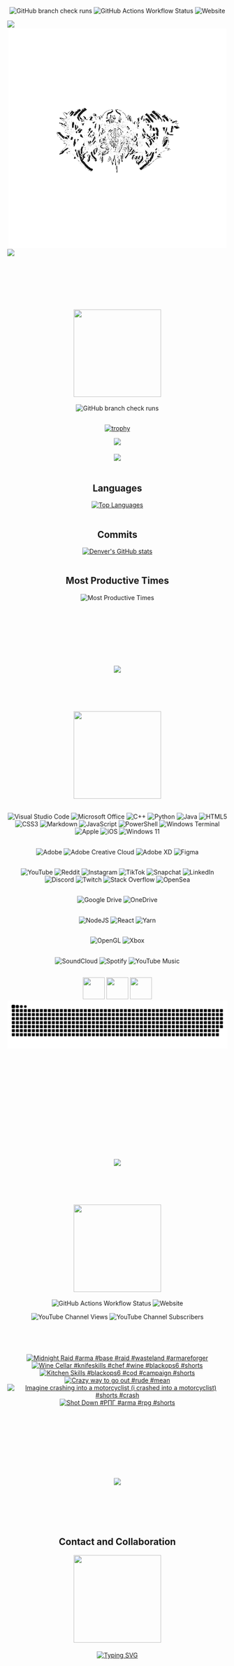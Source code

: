 [COMMENT]: <TITLE*****************************************>

<div align="center">
  
  ![GitHub branch check runs](https://img.shields.io/github/check-runs/denv3rr/denv3rr/main)
  ![GitHub Actions Workflow Status](https://img.shields.io/github/actions/workflow/status/denv3rr/denv3rr/.github%2Fworkflows%2Fyoutube-cards.yml?logoColor=CD201F&label=connections&link=https%3A%2F%2Fyoutube.com%2F%40seperet)
  ![Website](https://img.shields.io/website?url=https%3A%2F%2Fseperet.com)
  
</div>

<img src="https://user-images.githubusercontent.com/74038190/212284100-561aa473-3905-4a80-b561-0d28506553ee.gif">

[COMMENT]: <LOGO*****************************************>
<div align="center">
  <a href="https://seperet.com">
    <img src=https://github.com/denv3rr/denv3rr/blob/main/Seperet_Slam_White.gif/>
  </a>
</div>
<img src="https://user-images.githubusercontent.com/74038190/212284100-561aa473-3905-4a80-b561-0d28506553ee.gif">
<br></br>
<br></br>
<br></br>
<br></br>

[COMMENT]: <STATS*****************************************>
<div align="center">
  <img src="https://github.com/Anmol-Baranwal/Cool-GIFs-For-GitHub/assets/74038190/0b335028-1d3d-4ee5-b5b3-a373d499be7e" width="200" height="200">
  
  ![GitHub branch check runs](https://img.shields.io/github/check-runs/denv3rr/denv3rr/main)


  ##
</div>

<div align="center">
  
  [![trophy](https://github-profile-trophy.vercel.app/?username=denv3rr&column=-1&theme=darkhub&title=-Stars,-PullRequest,-Issues,-Reviews,-Followers)](https://github.com/ryo-ma/github-profile-trophy)
  
 <div align="center">
   <a href="http://seperet.com">
     <img src="https://github-profile-summary-cards.vercel.app/api/cards/profile-details?username=denv3rr&theme=github_dark"/>
     <br></br>
     <img src="https://github-readme-streak-stats.herokuapp.com?user=denv3rr&theme=ambient_gradient&hide_border=false&properties=background&border=white"/>
     <br></br>
   </a>
 </div>
  
## Languages
[![Top Languages](https://github-readme-stats.vercel.app/api/top-langs/?username=denv3rr&theme=ambient_gradient&layout=donut-vertical&langs_count=10)](https://github.com/denv3rr/github-readme-stats)
<br></br>

## Commits
[![Denver's GitHub stats](https://github-readme-stats.vercel.app/api?username=denv3rr&hide=stars,prs,issues,contribs&theme=ambient_gradient\&rank_icon=github)](https://github.com/denv3rr/github-readme-stats)
<br></br>

## Most Productive Times
![Most Productive Times](http://github-profile-summary-cards.vercel.app/api/cards/productive-time?username=denv3rr&theme=github_dark&utcOffset=-6)
<br></br>


<br></br>
<br></br>
<br></br>

<img src="https://user-images.githubusercontent.com/74038190/212284100-561aa473-3905-4a80-b561-0d28506553ee.gif">
<br></br>
<br></br>
<br></br>


[COMMENT]: <TECH STACK*****************************************>

<div align="center">
  <img src="https://user-images.githubusercontent.com/74038190/219923809-b86dc415-a0c2-4a38-bc88-ad6cf06395a8.gif" width="200" height="200">

  ##
</div>

[COMMENT]: <TECH STACK BADGES*****************************************>
<div align="center" width="500">

  ![Visual Studio Code](https://img.shields.io/badge/Visual%20Studio%20Code-0078d7.svg?style=for-the-badge&logo=visual-studio-code&logoColor=white)
  ![Microsoft Office](https://img.shields.io/badge/Microsoft_Office-D83B01?style=for-the-badge&logo=microsoft-office&logoColor=white)
  ![C++](https://img.shields.io/badge/c++-%2300599C.svg?style=for-the-badge&logo=c%2B%2B&logoColor=white)
  ![Python](https://img.shields.io/badge/python-3670A0?style=for-the-badge&logo=python&logoColor=ffdd54)
  ![Java](https://img.shields.io/badge/java-%23ED8B00.svg?style=for-the-badge&logo=openjdk&logoColor=white)
  ![HTML5](https://img.shields.io/badge/html5-%23E34F26.svg?style=for-the-badge&logo=html5&logoColor=white)
  ![CSS3](https://img.shields.io/badge/css3-%231572B6.svg?style=for-the-badge&logo=css3&logoColor=white)
  ![Markdown](https://img.shields.io/badge/markdown-%23000000.svg?style=for-the-badge&logo=markdown&logoColor=white)
  ![JavaScript](https://img.shields.io/badge/javascript-%23323330.svg?style=for-the-badge&logo=javascript&logoColor=%23F7DF1E)
  ![PowerShell](https://img.shields.io/badge/PowerShell-%235391FE.svg?style=for-the-badge&logo=powershell&logoColor=white)
  ![Windows Terminal](https://img.shields.io/badge/Windows%20Terminal-%234D4D4D.svg?style=for-the-badge&logo=windows-terminal&logoColor=white)
  ![Apple](https://img.shields.io/badge/Apple-%23000000.svg?style=for-the-badge&logo=apple&logoColor=white)
  ![iOS](https://img.shields.io/badge/iOS-000000?style=for-the-badge&logo=ios&logoColor=white)
  ![Windows 11](https://img.shields.io/badge/Windows%2011-%230079d5.svg?style=for-the-badge&logo=Windows%2011&logoColor=white)

  
  ##
  [COMMENT]: <DESIGN**>  
  ![Adobe](https://img.shields.io/badge/adobe-%23FF0000.svg?style=for-the-badge&logo=adobe&logoColor=white)
  ![Adobe Creative Cloud](https://img.shields.io/badge/Adobe%20Creative%20Cloud-DA1F26.svg?style=for-the-badge&logo=Adobe%20Creative%20Cloud&logoColor=white)
  ![Adobe XD](https://img.shields.io/badge/Adobe%20XD-470137?style=for-the-badge&logo=Adobe%20XD&logoColor=#FF61F6)
  ![Figma](https://img.shields.io/badge/figma-%23F24E1E.svg?style=for-the-badge&logo=figma&logoColor=white)
  
  ##
  [COMMENT]: <FORUMS**> 
  ![YouTube](https://img.shields.io/badge/YouTube-%23FF0000.svg?style=for-the-badge&logo=YouTube&logoColor=white)
  ![Reddit](https://img.shields.io/badge/Reddit-%23FF4500.svg?style=for-the-badge&logo=Reddit&logoColor=white)
  ![Instagram](https://img.shields.io/badge/Instagram-%23E4405F.svg?style=for-the-badge&logo=Instagram&logoColor=white)
  ![TikTok](https://img.shields.io/badge/TikTok-%23000000.svg?style=for-the-badge&logo=TikTok&logoColor=white)
  ![Snapchat](https://img.shields.io/badge/Snapchat-%23FFFC00.svg?style=for-the-badge&logo=Snapchat&logoColor=white)
  ![LinkedIn](https://img.shields.io/badge/linkedin-%230077B5.svg?style=for-the-badge&logo=linkedin&logoColor=white)
  ![Discord](https://img.shields.io/badge/Discord-%235865F2.svg?style=for-the-badge&logo=discord&logoColor=white)
  ![Twitch](https://img.shields.io/badge/Twitch-%239146FF.svg?style=for-the-badge&logo=Twitch&logoColor=white)
  ![Stack Overflow](https://img.shields.io/badge/-Stackoverflow-FE7A16?style=for-the-badge&logo=stack-overflow&logoColor=white)
  ![OpenSea](https://img.shields.io/badge/OpenSea-%232081E2.svg?style=for-the-badge&logo=opensea&logoColor=white)

  ##
  [COMMENT]: <CLOUD**>
  ![Google Drive](https://img.shields.io/badge/Google%20Drive-4285F4?style=for-the-badge&logo=googledrive&logoColor=white)
  ![OneDrive](https://img.shields.io/badge/OneDrive-0078D4.svg?style=for-the-badge&logo=microsoftonedrive&logoColor=white)

  ##
  [COMMENT]: <Frameworks, Platforms and Libraries**>
  ![NodeJS](https://img.shields.io/badge/node.js-6DA55F?style=for-the-badge&logo=node.js&logoColor=white)
  ![React](https://img.shields.io/badge/react-%2320232a.svg?style=for-the-badge&logo=react&logoColor=%2361DAFB)
  ![Yarn](https://img.shields.io/badge/yarn-%232C8EBB.svg?style=for-the-badge&logo=yarn&logoColor=white)

  ##
  [COMMENT]: <GAMING**>
  ![OpenGL](https://img.shields.io/badge/OpenGL-white?logo=OpenGL&style=for-the-badge)
  ![Xbox](https://img.shields.io/badge/xbox-%23107C10.svg?style=for-the-badge&logo=xbox&logoColor=white)

  ##
  ![SoundCloud](https://img.shields.io/badge/soundcloud-FF5500?style=for-the-badge&logo=soundcloud&logoColor=white)
  ![Spotify](https://img.shields.io/badge/Spotify-1ED760?style=for-the-badge&logo=spotify&logoColor=white)
  ![YouTube Music](https://img.shields.io/badge/YouTube_Music-FF0000?style=for-the-badge&logo=youtube-music&logoColor=white)

  ##
  [COMMENT]: <SNAKE*****************************************>
  <div align="center">
    <img src="https://user-images.githubusercontent.com/74038190/212257465-7ce8d493-cac5-494e-982a-5a9deb852c4b.gif" width="50" height="50">
    <img src="https://user-images.githubusercontent.com/74038190/212281775-b468df30-4edc-4bf8-a4ee-f52e1aaddc86.gif" width="50" height="50">
    <img src="https://user-images.githubusercontent.com/74038190/212257468-1e9a91f1-b626-4baa-b15d-5c385dfa7ed2.gif" width="50" height="50">
    <picture>
      <source media="(prefers-color-scheme: dark)" srcset="https://raw.githubusercontent.com/platane/platane/output/github-contribution-grid-snake-dark.svg">
      <source media="(prefers-color-scheme: light)" srcset="https://raw.githubusercontent.com/platane/platane/output/github-contribution-grid-snake.svg">
      <img alt="GitHub contribution grid snake animation" src="https://raw.githubusercontent.com/platane/platane/output/github-contribution-grid-snake.svg">
    </picture>
    <br></br>
    <br></br>
    <br></br>
    <br></br>
  </div>

  <br></br>
  <br></br>
  <br></br>

<img src="https://user-images.githubusercontent.com/74038190/212284100-561aa473-3905-4a80-b561-0d28506553ee.gif">
<br></br>
<br></br>
<br></br>

[COMMENT]: <YOUTUBE*****************************************>
<div align="center">
  <img src="https://media4.giphy.com/media/v1.Y2lkPTc5MGI3NjExYzdqdmlpbzIzdDM1Zm8wNnR5MW8wODVwY29tMnBjd2ltb292eXRkMiZlcD12MV9pbnRlcm5hbF9naWZfYnlfaWQmY3Q9cw/dyLmcrc0wk4dUCxp0K/giphy.webp" width="200" height="200">

  <div align="center">
    
   [COMMENT]: <CHECK-WORKFLOWS*****************************************> 
  ![GitHub Actions Workflow Status](https://img.shields.io/github/actions/workflow/status/denv3rr/denv3rr/.github%2Fworkflows%2Fyoutube-cards.yml?logoColor=CD201F&label=connections&link=https%3A%2F%2Fyoutube.com%2F%40seperet)
  ![Website](https://img.shields.io/website?url=https%3A%2F%2Fseperet.com)
    
  </div>
  
  ![YouTube Channel Views](https://img.shields.io/youtube/channel/views/UCATB-IqmpAn-2XHu6lxTVwg)
  ![YouTube Channel Subscribers](https://img.shields.io/youtube/channel/subscribers/UCATB-IqmpAn-2XHu6lxTVwg?link=https%3A%2F%2Fyoutube.com%2F%40seperet)

  ##
  
  <br></br>
  
  <!-- BEGIN YOUTUBE-CARDS -->
[![Midnight Raid #arma #base #raid #wasteland #armareforger](https://ytcards.demolab.com/?id=Y3Xr236l4pI&title=Midnight+Raid+%23arma+%23base+%23raid+%23wasteland+%23armareforger&lang=en&timestamp=1732068753&background_color=%230d1117&title_color=%23ffffff&stats_color=%23dedede&max_title_lines=1&width=250&border_radius=5 "Midnight Raid #arma #base #raid #wasteland #armareforger")](https://www.youtube.com/watch?v=Y3Xr236l4pI)
[![Wine Cellar #knifeskills #chef #wine #blackops6 #shorts](https://ytcards.demolab.com/?id=BP83kTDWyL0&title=Wine+Cellar+%23knifeskills+%23chef+%23wine+%23blackops6+%23shorts&lang=en&timestamp=1731943831&background_color=%230d1117&title_color=%23ffffff&stats_color=%23dedede&max_title_lines=1&width=250&border_radius=5 "Wine Cellar #knifeskills #chef #wine #blackops6 #shorts")](https://www.youtube.com/watch?v=BP83kTDWyL0)
[![Kitchen Skills #blackops6 #cod #campaign #shorts](https://ytcards.demolab.com/?id=2BNp-Ko1g7c&title=Kitchen+Skills+%23blackops6+%23cod+%23campaign+%23shorts&lang=en&timestamp=1731883068&background_color=%230d1117&title_color=%23ffffff&stats_color=%23dedede&max_title_lines=1&width=250&border_radius=5 "Kitchen Skills #blackops6 #cod #campaign #shorts")](https://www.youtube.com/watch?v=2BNp-Ko1g7c)
[![Crazy way to go out #rude #mean](https://ytcards.demolab.com/?id=eXQ9zUtj5T8&title=Crazy+way+to+go+out+%23rude+%23mean&lang=en&timestamp=1731829974&background_color=%230d1117&title_color=%23ffffff&stats_color=%23dedede&max_title_lines=1&width=250&border_radius=5 "Crazy way to go out #rude #mean")](https://www.youtube.com/watch?v=eXQ9zUtj5T8)
[![Imagine crashing into a motorcyclist (i crashed into a motorcyclist) #shorts #crash](https://ytcards.demolab.com/?id=GPfRsj4pBIg&title=Imagine+crashing+into+a+motorcyclist+%28i+crashed+into+a+motorcyclist%29+%23shorts+%23crash&lang=en&timestamp=1731347384&background_color=%230d1117&title_color=%23ffffff&stats_color=%23dedede&max_title_lines=1&width=250&border_radius=5 "Imagine crashing into a motorcyclist (i crashed into a motorcyclist) #shorts #crash")](https://www.youtube.com/watch?v=GPfRsj4pBIg)
[![Shot Down #РПГ #arma #rpg #shorts](https://ytcards.demolab.com/?id=giAMNEfnCaQ&title=Shot+Down+%23%D0%A0%D0%9F%D0%93+%23arma+%23rpg+%23shorts&lang=en&timestamp=1731286178&background_color=%230d1117&title_color=%23ffffff&stats_color=%23dedede&max_title_lines=1&width=250&border_radius=5 "Shot Down #РПГ #arma #rpg #shorts")](https://www.youtube.com/watch?v=giAMNEfnCaQ)
<!-- END YOUTUBE-CARDS -->
<br></br>
<br></br>
<br></br>
<br></br>

<img src="https://user-images.githubusercontent.com/74038190/212284100-561aa473-3905-4a80-b561-0d28506553ee.gif">
<br></br>
<br></br>
<br></br>

[COMMENT]: <COLLABORATIONS*****************************************>
## Contact and Collaboration
  <img href="https://seperet.com/contact" src="https://user-images.githubusercontent.com/74038190/216120981-b9507c36-0e04-4469-8e27-c99271b45ba5.png" width="200" height="200">
  <br></br>
  <a href="https://seperet.com/contact"><img src="https://readme-typing-svg.demolab.com?font=Sixtyfour+Convergence&size=25&duration=3000&pause=500&color=F7F7F7&center=true&width=520&height=60&lines=CLICK+HERE;TO+CONTACT" alt="Typing SVG" /></a>
<br></br>
<br></br>
<br></br>

</div>
<br></br>
<br></br>
<br></br>

<img src="https://user-images.githubusercontent.com/74038190/212284100-561aa473-3905-4a80-b561-0d28506553ee.gif">
<br></br>
<br></br>
<br></br>

[COMMENT]: <LOGO*****************************************>
<div align="center">
  <a href="https://seperet.com">
    <img src=https://github.com/denv3rr/denv3rr/blob/main/Seperet_NightVision_Slam.gif/>
  </a>
</div>
  
![Website](https://img.shields.io/website?url=https%3A%2F%2Fseperet.com)
  
</div>

[COMMENT]: <LOGOS*****************************************>
[logo1]: https://github.com/denv3rr/denv3rr/blob/main/Seperet_Slam_White.gif "Seperet.com"
[logo2]: https://github.com/denv3rr/denv3rr/blob/main/Seperet_NightVision_Slam.gif "Seperet.com"
